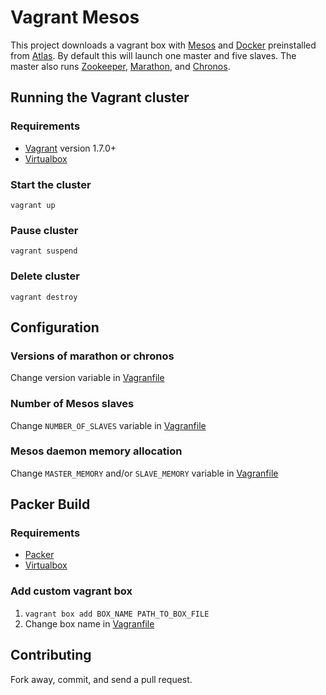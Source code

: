 # Vagrant Mesos

This project downloads a vagrant box with [Mesos](http://mesos.apache.org/) and [Docker](https://www.docker.com/) preinstalled from [Atlas](https://atlas.hashicorp.com). By default this will launch one master and five slaves. The master also runs [Zookeeper](http://zookeeper.apache.org/), [Marathon](https://mesosphere.github.io/marathon/), and [Chronos](https://github.com/mesos/chronos).

## Running the Vagrant cluster

### Requirements

- [Vagrant](https://www.vagrantup.com/downloads.html) version 1.7.0+
- [Virtualbox](https://www.virtualbox.org/wiki/Downloads)

### Start the cluster

`vagrant up`

### Pause cluster

`vagrant suspend`

### Delete cluster

`vagrant destroy`

## Configuration

### Versions of marathon or chronos

Change version variable in [Vagranfile](Vagrantfile)

### Number of Mesos slaves

Change `NUMBER_OF_SLAVES` variable in [Vagranfile](Vagrantfile)

### Mesos daemon memory allocation

Change `MASTER_MEMORY` and/or `SLAVE_MEMORY` variable in [Vagranfile](Vagrantfile)

## Packer Build

### Requirements

- [Packer](https://packer.io/downloads.html)
- [Virtualbox](https://www.virtualbox.org/wiki/Downloads)

### Add custom vagrant box

1. `vagrant box add BOX_NAME PATH_TO_BOX_FILE`
2. Change box name in [Vagranfile](Vagrantfile)

## Contributing

Fork away, commit, and send a pull request.
